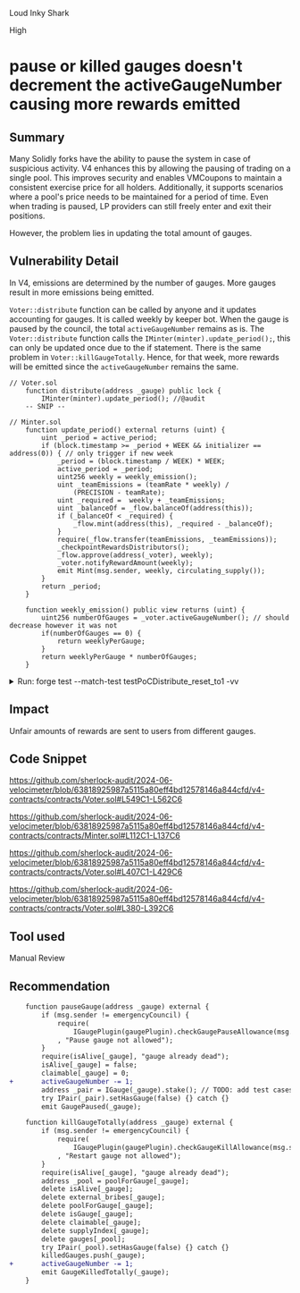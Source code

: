 Loud Inky Shark

High

# pause or killed gauges doesn't decrement the activeGaugeNumber causing more rewards emitted

## Summary
Many Solidly forks have the ability to pause the system in case of suspicious activity. V4 enhances this by allowing the pausing of trading on a single pool. This improves security and enables VMCoupons to maintain a consistent exercise price for all holders. Additionally, it supports scenarios where a pool's price needs to be maintained for a period of time. Even when trading is paused, LP providers can still freely enter and exit their positions.

However, the problem lies in updating the total amount of gauges.

## Vulnerability Detail

In V4, emissions are determined by the number of gauges. More gauges result in more emissions being emitted. 

`Voter::distribute` function can be called by anyone and it updates accounting for gauges. It is called weekly by keeper bot. When the gauge is paused by the council, the total `activeGaugeNumber` remains as is. The `Voter::distribute` function calls the `IMinter(minter).update_period();`, this can only be updated once due to the if statement. There is the same problem in `Voter::killGaugeTotally`. Hence, for that week, more rewards will be emitted since the `activeGaugeNumber` remains the same.

```solidity
// Voter.sol
    function distribute(address _gauge) public lock {
        IMinter(minter).update_period(); //@audit
    -- SNIP --
```
```solidity
// Minter.sol
    function update_period() external returns (uint) {
        uint _period = active_period;
        if (block.timestamp >= _period + WEEK && initializer == address(0)) { // only trigger if new week
            _period = (block.timestamp / WEEK) * WEEK;
            active_period = _period;
            uint256 weekly = weekly_emission();
            uint _teamEmissions = (teamRate * weekly) /
                (PRECISION - teamRate);
            uint _required =  weekly + _teamEmissions;
            uint _balanceOf = _flow.balanceOf(address(this));
            if (_balanceOf < _required) {
                _flow.mint(address(this), _required - _balanceOf);
            }
            require(_flow.transfer(teamEmissions, _teamEmissions));
            _checkpointRewardsDistributors();
            _flow.approve(address(_voter), weekly);
            _voter.notifyRewardAmount(weekly);
            emit Mint(msg.sender, weekly, circulating_supply());
        }
        return _period;
    }

    function weekly_emission() public view returns (uint) {
        uint256 numberOfGauges = _voter.activeGaugeNumber(); // should decrease however it was not
        if(numberOfGauges == 0) { 
            return weeklyPerGauge;
        }
        return weeklyPerGauge * numberOfGauges;
    }
```

<details><summary> Run: forge test --match-test testPoCDistribute_reset_to1 -vv </summary>
<p>

```solidity
// 1:1 with Hardhat test
pragma solidity 0.8.13;
import './BaseTest.sol';
import '../contracts/GaugeV4.sol';
contract PoCTest is BaseTest {
    VotingEscrow escrow;
    GaugeFactory gaugeFactory;
    BribeFactory bribeFactory;
    Voter voter;
    RewardsDistributor distributor;
    Minter minter;
    function deployBase() public {
        vm.warp(block.timestamp + 1 weeks); // put some initial time in
        deployOwners();
        deployCoins();
        mintStables();
        uint256[] memory amounts = new uint256[](1);
        amounts[0] = 1e25;
        mintFlow(owners, amounts);
        VeArtProxy artProxy = new VeArtProxy();
        deployPairFactoryAndRouter();
        deployMainPairWithOwner(address(owner));
        escrow = new VotingEscrow(address(FLOW), address(flowDaiPair),address(artProxy), owners[0]);
        gaugeFactory = new GaugeFactory();
        bribeFactory = new BribeFactory();
        gaugePlugin = new GaugePlugin(address(FLOW), address(WETH), owners[0]);
        voter = new Voter(address(escrow), address(factory), address(gaugeFactory), address(bribeFactory), address(gaugePlugin));
        factory.setVoter(address(voter));
        flowDaiPair.setVoter();
        deployPairWithOwner(address(owner));
        deployOptionTokenWithOwner(address(owner), address(gaugeFactory));
        gaugeFactory.setOFlow(address(oFlow));
        address[] memory tokens = new address[](2);
        tokens[0] = address(FRAX);
        tokens[1] = address(FLOW);
        flowDaiPair.approve(address(escrow), TOKEN_1);
        escrow.create_lock(TOKEN_1, FIFTY_TWO_WEEKS);
        distributor = new RewardsDistributor(address(escrow));
        escrow.setVoter(address(voter));
        minter = new Minter(address(voter), address(escrow), address(distributor));
        voter.initialize(tokens, address(minter));
        distributor.setDepositor(address(minter));
        FLOW.setMinter(address(minter));
        FLOW.approve(address(router), TOKEN_1);
        FRAX.approve(address(router), TOKEN_1);
        router.addLiquidity(address(FRAX), address(FLOW), false, TOKEN_1, TOKEN_1, 0, 0, address(owner), block.timestamp);
        address pair = router.pairFor(address(FRAX), address(FLOW), false);
        FLOW.approve(address(voter), 5 * TOKEN_100K);
        address old_gauge = voter.createGauge(pair, 0);
        vm.roll(block.number + 1); // fwd 1 block because escrow.balanceOfNFT() returns 0 in same block
        assertGt(escrow.balanceOfNFT(1), 995063075414519385);
        assertEq(flowDaiPair.balanceOf(address(escrow)), TOKEN_1);
        address[] memory pools = new address[](1);
        pools[0] = pair;
        uint256[] memory weights = new uint256[](1);
        weights[0] = 5000;
        voter.vote(1, pools, weights);
    }

    function initializeVotingEscrow() public {
        deployBase();

        Minter.Claim[] memory claims = new Minter.Claim[](1);
        claims[0] = Minter.Claim({
            claimant: address(owner),
            amount: TOKEN_100K,
            lockTime: FIFTY_TWO_WEEKS
        });
        //minter.initialMintAndLock(claims, 2 * TOKEN_100K);
        FLOW.transfer(address(minter), TOKEN_100K);
        flowDaiPair.approve(address(escrow), TOKEN_1);
        escrow.create_lock(TOKEN_1,FIFTY_TWO_WEEKS);
        minter.startActivePeriod();

        assertEq(escrow.ownerOf(2), address(owner));
        assertEq(escrow.ownerOf(3), address(0));
        vm.roll(block.number + 1);
        assertEq(FLOW.balanceOf(address(minter)), 1 * TOKEN_100K);
    }
    function testPoCPause_weeklyEmission() public {
        initializeVotingEscrow();

        FLOW.approve(address(router), TOKEN_1);
        FRAX.approve(address(router), TOKEN_1);
        router.addLiquidity(address(FRAX), address(FLOW), false, TOKEN_1, TOKEN_1, 0, 0, address(owner), block.timestamp);
        address pair1 = router.pairFor(address(FRAX), address(FLOW), false);
        address pair2 = router.pairFor(address(DAI), address(FLOW), false);
        uint pool_length = voter.length();
        console.log("Total pool gauge created:", pool_length); //should remain 0 below comment

        address new_gauge = voter.createGauge(pair2, 0); // create second gauges
      
        assertEq(minter.weekly_emission(), 2000e18);
        uint pool_length2 = voter.length();
        console.log("Create new gauge. Total pool gauge created: ", pool_length2); //should remain 0 below comment

        uint activeGaugeNumber1 = voter.activeGaugeNumber();

        console.log("Didn't call vote, Active Gauge: ", activeGaugeNumber1);

        _elapseOneWeek();

        address[] memory pools = new address[](2);
        pools[0] = pair1; // vote on first gauge
        pools[1] = pair2;// vote on second gauge
        uint256[] memory weights = new uint256[](2);
        weights[0] = 9899;
        weights[1] = 101;

        // SECOND VOTE EMISSION TO POOLS [first vote is in deployBase()]
        voter.vote(1, pools, weights);

        // Variables for new gauge

        // Variables for old Gauge
        address[][] memory old_reward_tokens = new address[][](1);
        address[] memory old_token = new address[](1); // used for reward_tokens
        address[] memory oldGaugeArray = new address[](1);
        address[] memory newGaugeArray = new address[](1);

        // mapping(address => address) public gauges; // pool => gauge
        address get_oldGauge = voter.gauges(pair1); // FRAX/FLOW
        oldGaugeArray[0] = address(get_oldGauge);// FRAX/FLOW gauge
        old_token[0] = address(FLOW); //reward token
        old_reward_tokens[0] = old_token;
        
        newGaugeArray[0] = address(new_gauge); // DAI/FLOW Gauge

        
        uint activeGaugeNumber2 = voter.activeGaugeNumber(); // 0

        console.log("After first vote and before claiming rewards, Active Gauge: ", activeGaugeNumber2);

        _elapseOneWeek();
        
        GaugeV4 gauge_instance = GaugeV4(new_gauge);
        voter.distribute();

        voter.claimRewards(oldGaugeArray,old_reward_tokens); // rewards claimed 1
        voter.claimRewards(newGaugeArray,old_reward_tokens); // rewards claimed 1

        uint activeGaugeNumber3= voter.activeGaugeNumber();
        assertEq(minter.weekly_emission(), 4000e18); //should return 4000e18 instead of 2000e18 because of 2 active gauges.

        console.log("After first vote and after claiming rewards, Active Gauge:", activeGaugeNumber3);

        // Main problem, another week later
        _elapseOneWeek();
        
        voter.distribute();

        voter.pauseGauge(new_gauge);

        //@audit still able to claim more rewards for both gauges
        voter.claimRewards(oldGaugeArray,old_reward_tokens); // rewards claimed 
        voter.claimRewards(newGaugeArray,old_reward_tokens); // rewards claimed 

        uint activeGaugeNumber4= voter.activeGaugeNumber();

        //@audit-issue
        assertEq(minter.weekly_emission(), 4000e18); //should return 2000e18 instead of 4000e18 because the other gauge is paused

        console.log("After paused: Active Gauge: ", activeGaugeNumber4);
    }
    function _elapseOneWeek() private {
        vm.warp(block.timestamp + ONE_WEEK);
        vm.roll(block.number + 1);
    }
}
```
</p>
</details> 


## Impact
Unfair amounts of rewards are sent to users from different gauges.

## Code Snippet
https://github.com/sherlock-audit/2024-06-velocimeter/blob/63818925987a5115a80eff4bd12578146a844cfd/v4-contracts/contracts/Voter.sol#L549C1-L562C6

https://github.com/sherlock-audit/2024-06-velocimeter/blob/63818925987a5115a80eff4bd12578146a844cfd/v4-contracts/contracts/Minter.sol#L112C1-L137C6

https://github.com/sherlock-audit/2024-06-velocimeter/blob/63818925987a5115a80eff4bd12578146a844cfd/v4-contracts/contracts/Voter.sol#L407C1-L429C6

https://github.com/sherlock-audit/2024-06-velocimeter/blob/63818925987a5115a80eff4bd12578146a844cfd/v4-contracts/contracts/Voter.sol#L380-L392C6
## Tool used

Manual Review

## Recommendation
```diff
    function pauseGauge(address _gauge) external {
        if (msg.sender != emergencyCouncil) {
            require(
                IGaugePlugin(gaugePlugin).checkGaugePauseAllowance(msg.sender, _gauge)
            , "Pause gauge not allowed");
        }
        require(isAlive[_gauge], "gauge already dead");
        isAlive[_gauge] = false;
        claimable[_gauge] = 0;
+       activeGaugeNumber -= 1;
        address _pair = IGauge(_gauge).stake(); // TODO: add test cases
        try IPair(_pair).setHasGauge(false) {} catch {}
        emit GaugePaused(_gauge);

    function killGaugeTotally(address _gauge) external {
        if (msg.sender != emergencyCouncil) {
            require(
                IGaugePlugin(gaugePlugin).checkGaugeKillAllowance(msg.sender, _gauge)
            , "Restart gauge not allowed");
        }
        require(isAlive[_gauge], "gauge already dead");
        address _pool = poolForGauge[_gauge];
        delete isAlive[_gauge];
        delete external_bribes[_gauge];
        delete poolForGauge[_gauge];
        delete isGauge[_gauge];
        delete claimable[_gauge];
        delete supplyIndex[_gauge];
        delete gauges[_pool];
        try IPair(_pool).setHasGauge(false) {} catch {}
        killedGauges.push(_gauge);
+       activeGaugeNumber -= 1;
        emit GaugeKilledTotally(_gauge);
    }
```